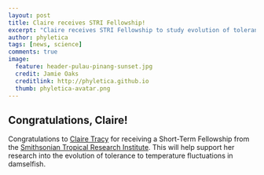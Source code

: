 ```yaml
---
layout: post
title: Claire receives STRI Fellowship!
excerpt: "Claire receives STRI Fellowship to study evolution of tolerance to temperature fluctuations."
author: phyletica
tags: [news, science]
comments: true
image:
  feature: header-pulau-pinang-sunset.jpg
  credit: Jamie Oaks
  creditlink: http://phyletica.github.io
  thumb: phyletica-avatar.png
---
```


## Congratulations, Claire!

Congratulations to
[Claire Tracy](https://www.linkedin.com/in/claire-tracy-01a8a2225/)
for receiving a Short-Term Fellowship from the
[Smithsonian Tropical Research Institute](https://stri.si.edu/).
This will help support her research into the evolution of
tolerance to temperature fluctuations in damselfish.
